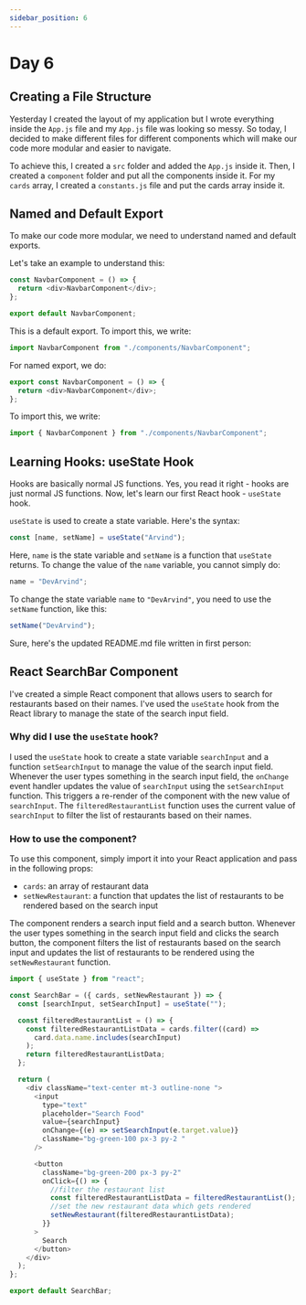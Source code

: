 ```yaml
---
sidebar_position: 6
---
```


# Day 6

## Creating a File Structure

Yesterday I created the layout of my application but I wrote everything inside the `App.js` file and my `App.js` file was looking so messy. So today, I decided to make different files for different components which will make our code more modular and easier to navigate.

To achieve this, I created a `src` folder and added the `App.js` inside it. Then, I created a `component` folder and put all the components inside it. For my `cards` array, I created a `constants.js` file and put the cards array inside it.

## Named and Default Export

To make our code more modular, we need to understand named and default exports.

Let's take an example to understand this:

```javascript
const NavbarComponent = () => {
  return <div>NavbarComponent</div>;
};

export default NavbarComponent;
```

This is a default export. To import this, we write:

```javascript
import NavbarComponent from "./components/NavbarComponent";
```

For named export, we do:

```javascript
export const NavbarComponent = () => {
  return <div>NavbarComponent</div>;
};
```

To import this, we write:

```javascript
import { NavbarComponent } from "./components/NavbarComponent";
```

## Learning Hooks: useState Hook

Hooks are basically normal JS functions. Yes, you read it right - hooks are just normal JS functions. Now, let's learn our first React hook - `useState` hook.

`useState` is used to create a state variable. Here's the syntax:

```javascript
const [name, setName] = useState("Arvind");
```

Here, `name` is the state variable and `setName` is a function that `useState` returns. To change the value of the `name` variable, you cannot simply do:

```javascript
name = "DevArvind";
```

To change the state variable `name` to `"DevArvind"`, you need to use the `setName` function, like this:

```javascript
setName("DevArvind");
```

Sure, here's the updated README.md file written in first person:

## React SearchBar Component

I've created a simple React component that allows users to search for restaurants based on their names. I've used the `useState` hook from the React library to manage the state of the search input field.

### Why did I use the `useState` hook?

I used the `useState` hook to create a state variable `searchInput` and a function `setSearchInput` to manage the value of the search input field. Whenever the user types something in the search input field, the `onChange` event handler updates the value of `searchInput` using the `setSearchInput` function. This triggers a re-render of the component with the new value of `searchInput`. The `filteredRestaurantList` function uses the current value of `searchInput` to filter the list of restaurants based on their names.

### How to use the component?

To use this component, simply import it into your React application and pass in the following props:

- `cards`: an array of restaurant data
- `setNewRestaurant`: a function that updates the list of restaurants to be rendered based on the search input

The component renders a search input field and a search button. Whenever the user types something in the search input field and clicks the search button, the component filters the list of restaurants based on the search input and updates the list of restaurants to be rendered using the `setNewRestaurant` function.

```javascript
import { useState } from "react";

const SearchBar = ({ cards, setNewRestaurant }) => {
  const [searchInput, setSearchInput] = useState("");

  const filteredRestaurantList = () => {
    const filteredRestaurantListData = cards.filter((card) =>
      card.data.name.includes(searchInput)
    );
    return filteredRestaurantListData;
  };

  return (
    <div className="text-center mt-3 outline-none ">
      <input
        type="text"
        placeholder="Search Food"
        value={searchInput}
        onChange={(e) => setSearchInput(e.target.value)}
        className="bg-green-100 px-3 py-2 "
      />

      <button
        className="bg-green-200 px-3 py-2"
        onClick={() => {
          //filter the restaurant list
          const filteredRestaurantListData = filteredRestaurantList();
          //set the new restaurant data which gets rendered
          setNewRestaurant(filteredRestaurantListData);
        }}
      >
        Search
      </button>
    </div>
  );
};

export default SearchBar;
```
